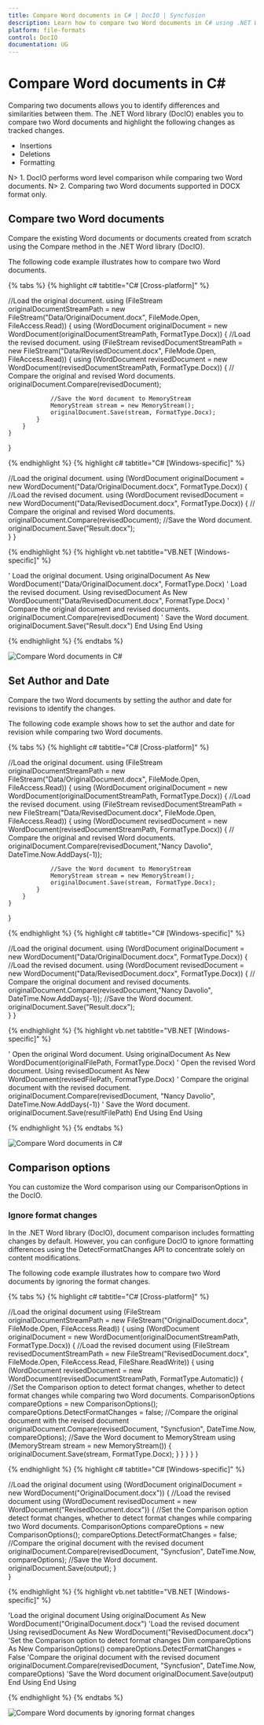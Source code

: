 ```yaml
---
title: Compare Word documents in C# | DocIO | Syncfusion
description: Learn how to compare two Word documents in C# using .NET Word (DocIO) library without Microsoft Word or interop dependencies.
platform: file-formats
control: DocIO
documentation: UG
---
```


# Compare Word documents in C#

Comparing two documents allows you to identify differences and similarities between them. The .NET Word library (DocIO) enables you to compare two Word documents and highlight the following changes as tracked changes.
*	Insertions
*	Deletions
*	Formatting

N> 1. DocIO performs word level comparison while comparing two Word documents.
N> 2. Comparing two Word documents supported in DOCX format only.

## Compare two Word documents 

Compare the existing Word documents or documents created from scratch using the Compare method in the .NET Word library (DocIO).

The following code example illustrates how to compare two Word documents.

{% tabs %}
{% highlight c# tabtitle="C# [Cross-platform]" %}

//Load the original document.
using (FileStream originalDocumentStreamPath = new FileStream("Data/OriginalDocument.docx", FileMode.Open, FileAccess.Read))
{
    using (WordDocument originalDocument = new WordDocument(originalDocumentStreamPath, FormatType.Docx))
    {
        //Load the revised document.
        using (FileStream revisedDocumentStreamPath = new FileStream("Data/RevisedDocument.docx", FileMode.Open, FileAccess.Read))
        {
            using (WordDocument revisedDocument = new WordDocument(revisedDocumentStreamPath, FormatType.Docx))
            {
                // Compare the original and revised Word documents.
                originalDocument.Compare(revisedDocument);

                //Save the Word document to MemoryStream
                MemoryStream stream = new MemoryStream();
                originalDocument.Save(stream, FormatType.Docx);
            }
        }                 
    }                           
}

{% endhighlight %}
{% highlight c# tabtitle="C# [Windows-specific]" %}

//Load the original document.
using (WordDocument originalDocument = new WordDocument("Data/OriginalDocument.docx", FormatType.Docx))
{
    //Load the revised document.
    using (WordDocument revisedDocument = new WordDocument("Data/RevisedDocument.docx", FormatType.Docx))
   {
        // Compare the original and revised Word documents.
        originalDocument.Compare(revisedDocument);
        //Save the Word document.
        originalDocument.Save("Result.docx");          
    }
}

{% endhighlight %}
{% highlight vb.net tabtitle="VB.NET [Windows-specific]" %}

' Load the original document.
Using originalDocument As New WordDocument("Data/OriginalDocument.docx", FormatType.Docx)
    ' Load the revised document.
    Using revisedDocument As New WordDocument("Data/RevisedDocument.docx", FormatType.Docx)
        ' Compare the original document and revised documents.
        originalDocument.Compare(revisedDocument)
        ' Save the Word document.
        originalDocument.Save("Result.docx")
    End Using
End Using

{% endhighlight %}
{% endtabs %}

![Compare Word documents in C#](WorkingwithWordDocument_images/Compare-Word-documents-without-author.png)

## Set Author and Date 

Compare the two Word documents by setting the author and date for revisions to identify the changes.

The following code example shows how to set the author and date for revision while comparing two Word documents.

{% tabs %}
{% highlight c# tabtitle="C# [Cross-platform]" %}

//Load the original document.
using (FileStream originalDocumentStreamPath = new FileStream("Data/OriginalDocument.docx", FileMode.Open, FileAccess.Read))
{
    using (WordDocument originalDocument = new WordDocument(originalDocumentStreamPath, FormatType.Docx))
    {
        //Load the revised document.
        using (FileStream revisedDocumentStreamPath = new FileStream("Data/RevisedDocument.docx", FileMode.Open, FileAccess.Read))
        {
            using (WordDocument revisedDocument = new WordDocument(revisedDocumentStreamPath, FormatType.Docx))
            {
                // Compare the original and revised Word documents.
                originalDocument.Compare(revisedDocument,"Nancy Davolio", DateTime.Now.AddDays(-1));

                //Save the Word document to MemoryStream
                MemoryStream stream = new MemoryStream();
                originalDocument.Save(stream, FormatType.Docx);
            }
        }                 
    }                           
}

{% endhighlight %}
{% highlight c# tabtitle="C# [Windows-specific]" %}

//Load the original document.
using (WordDocument originalDocument = new WordDocument("Data/OriginalDocument.docx", FormatType.Docx))
{
    //Load the revised document.
    using (WordDocument revisedDocument = new WordDocument("Data/RevisedDocument.docx", FormatType.Docx))
   {
        // Compare the original document and revised documents.
        originalDocument.Compare(revisedDocument,"Nancy Davolio", DateTime.Now.AddDays(-1));
        //Save the Word document.
        originalDocument.Save("Result.docx");          
    }
}

{% endhighlight %}
{% highlight vb.net tabtitle="VB.NET [Windows-specific]" %}

' Open the original Word document.
Using originalDocument As New WordDocument(originalFilePath, FormatType.Docx)
    ' Open the revised Word document.
    Using revisedDocument As New WordDocument(revisedFilePath, FormatType.Docx)
        ' Compare the original document with the revised document.
        originalDocument.Compare(revisedDocument, "Nancy Davolio", DateTime.Now.AddDays(-1))
        ' Save the Word document.
        originalDocument.Save(resultFilePath)
    End Using
End Using

{% endhighlight %}
{% endtabs %}

![Compare Word documents in C#](WorkingwithWordDocument_images/Compare-Word-documents.png)

## Comparison options

You can customize the Word comparison using our ComparisonOptions in the DocIO.

### Ignore format changes

In the .NET Word library (DocIO), document comparison includes formatting changes by default. However, you can configure DocIO to ignore formatting differences using the DetectFormatChanges API to concentrate solely on content modifications.

The following code example illustrates how to compare two Word documents by ignoring the format changes.


{% tabs %}
{% highlight c# tabtitle="C# [Cross-platform]" %}

//Load the original document
using (FileStream originalDocumentStreamPath = new FileStream("OriginalDocument.docx", FileMode.Open, FileAccess.Read))
{
    using (WordDocument originalDocument = new WordDocument(originalDocumentStreamPath, FormatType.Docx))
    {
        //Load the revised document
        using (FileStream revisedDocumentStreamPath = new FileStream("RevisedDocument.docx", FileMode.Open, FileAccess.Read, FileShare.ReadWrite))
        {
            using (WordDocument revisedDocument = new WordDocument(revisedDocumentStreamPath, FormatType.Automatic))
            {
                //Set the Comparison option to detect format changes, whether to detect format changes while comparing two Word documents.
                ComparisonOptions compareOptions = new ComparisonOptions();
                compareOptions.DetectFormatChanges = false;
                //Compare the original document with the revised document
                originalDocument.Compare(revisedDocument, "Syncfusion", DateTime.Now, compareOptions);
                //Save the Word document to MemoryStream
                using (MemoryStream stream = new MemoryStream())
                {
                    originalDocument.Save(stream, FormatType.Docx);
                }
            }
        }
    }
}

{% endhighlight %}
{% highlight c# tabtitle="C# [Windows-specific]" %}

//Load the original document 
using (WordDocument originalDocument = new WordDocument("OriginalDocument.docx"))
{
    //Load the revised document
    using (WordDocument revisedDocument = new WordDocument("RevisedDocument.docx"))
    {
        //Set the Comparison option detect format changes, whether to detect format changes while comparing two Word documents.
        ComparisonOptions compareOptions = new ComparisonOptions();
        compareOptions.DetectFormatChanges = false;
        //Compare the original document with the revised document
        originalDocument.Compare(revisedDocument, "Syncfusion", DateTime.Now, compareOptions);
        //Save the Word document.
        originalDocument.Save(output);
    }                 
} 

{% endhighlight %}
{% highlight vb.net tabtitle="VB.NET [Windows-specific]" %}

'Load the original document
Using originalDocument As New WordDocument("OriginalDocument.docx")
    'Load the revised document
    Using revisedDocument As New WordDocument("RevisedDocument.docx")
        'Set the Comparison option to detect format changes
        Dim compareOptions As New ComparisonOptions()
        compareOptions.DetectFormatChanges = False
        'Compare the original document with the revised document
        originalDocument.Compare(revisedDocument, "Syncfusion", DateTime.Now, compareOptions)
        'Save the Word document
        originalDocument.Save(output)
    End Using
End Using

{% endhighlight %}
{% endtabs %}

![Compare Word documents by ignoring format changes](WorkingwithWordDocument_images/Ignore-format-changes.png)